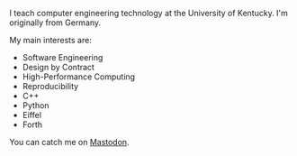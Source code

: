<link rel="me" rel="me" href="https://mastodon.online/@JensHannemann">

I teach computer engineering technology at the University of Kentucky. I'm originally from Germany.

My main interests are:

- Software Engineering
- Design by Contract
- High-Performance Computing
- Reproducibility
- C++
- Python
- Eiffel
- Forth

You can catch me on <a rel="me" href="https://mastodon.online/@JensHannemann">Mastodon</a>.

<!---
jhannemann/jhannemann is a ✨ special ✨ repository because its `README.md` (this file) appears on your GitHub profile.
You can click the Preview link to take a look at your changes.
--->
